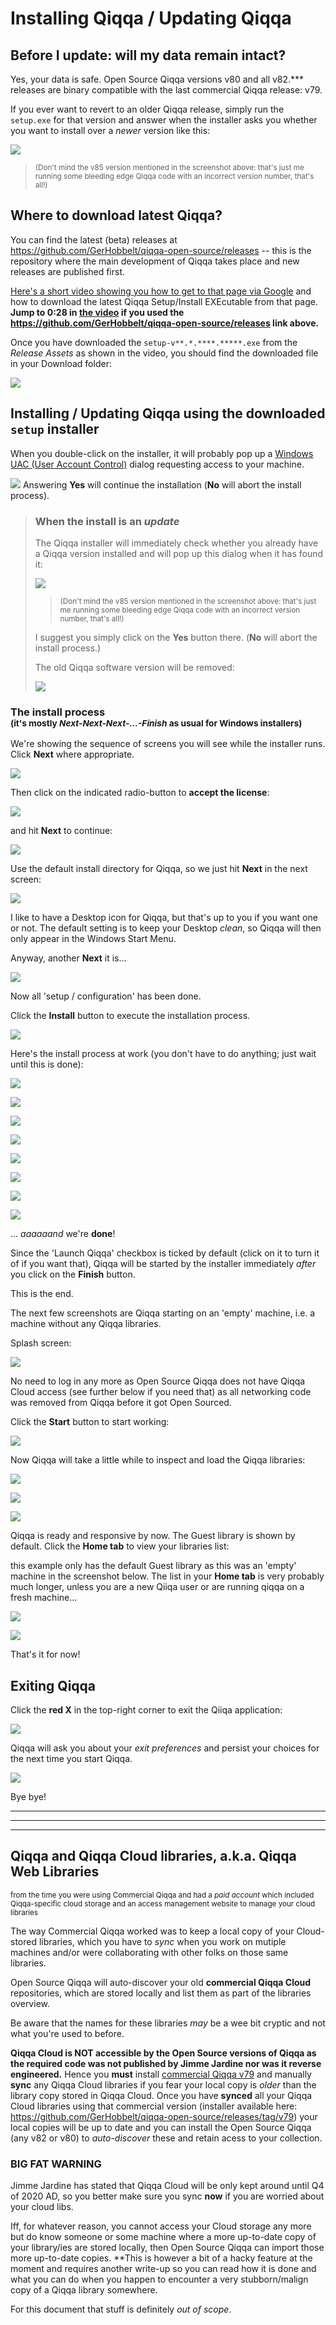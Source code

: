 ﻿# Installing Qiqqa / Updating Qiqqa

## Before I update: will my data remain intact?

Yes, your data is safe. Open Source Qiqqa versions v80 and all v82.*** releases are binary compatible with the last commercial Qiqqa release: v79.

If you ever want to revert to an older Qiqqa release, simply run the `setup.exe` for that version and answer when the installer asks you whether you want to install over a *newer* version like this:

![](../assets/install-qiqqa-sequence-setup-v82.2.png)

> <small>(Don't mind the v85 version mentioned in the screenshot above: that's just me running some bleeding edge Qiqqa code with an incorrect version number, that's all!)</small>




## Where to download latest Qiqqa?

You can find the latest (beta) releases at https://github.com/GerHobbelt/qiqqa-open-source/releases -- this is the repository where the main development of Qiqqa takes place and new releases are published first.

[Here's a short video showing you how to get to that page via Google](https://vimeo.com/449925616) and how to download the latest Qiqqa Setup/Install EXEcutable from that page. 
**Jump to 0:28 in [the video](https://vimeo.com/449925616) if you used the https://github.com/GerHobbelt/qiqqa-open-source/releases link above.**

Once you have downloaded the `setup-v**.*.****.*****.exe` from the *Release Assets* as shown in the video, you should find the downloaded file in your Download folder:

![](../assets/install-qiqqa-sequence-explorer_1A.jpg)


## Installing / Updating Qiqqa using the downloaded `setup` installer

When you double-click on the installer, it will probably pop up a [Windows UAC (User Account Control)](https://docs.microsoft.com/en-us/windows/security/identity-protection/user-account-control/user-account-control-overview) dialog requesting access to your machine.

![](../assets/UAC-access-request-A.jpg)
Answering **Yes** will continue the installation (**No** will abort the install process).

>
> ### When the install is an *update*
>
> The Qiqqa installer will immediately check whether you already have a Qiqqa version installed and will pop up this dialog when it has found it:
>
> ![](../assets/install-qiqqa-sequence-setup-v82.2.png)
>
> > <small>(Don't mind the v85 version mentioned in the screenshot above: that's just me running some bleeding edge Qiqqa code with an incorrect version number, that's all!)</small>
>
> I suggest you simply click on the **Yes** button there. (**No** will abort the install process.)
>
> The old Qiqqa software version will be removed:
>
> ![](../assets/install-qiqqa-sequence-setup-v82.3.png)
>

### The install process<br><small>(it's mostly *Next-Next-Next-...-Finish* as usual for Windows installers)</small>

We're showing the sequence of screens you will see while the installer runs. Click **Next** where appropriate.

![](../assets/install-qiqqa-sequence-setup-v82-7A.jpg)

Then click on the indicated radio-button to **accept the license**:

![](../assets/install-qiqqa-sequence-setup-v82.8.png)

and hit **Next** to continue:

![](../assets/install-qiqqa-sequence-setup-v82-10A.jpg)

Use the default install directory for Qiqqa, so we just hit **Next** in the next screen:

![](../assets/install-qiqqa-sequence-setup-v82-12A.jpg)

I like to have a Desktop icon for Qiqqa, but that's up to you if you want one or not. The default setting is to keep your Desktop *clean*, so Qiqqa will then only appear in the Windows Start Menu.

Anyway, another **Next** it is...

![](../assets/install-qiqqa-sequence-setup-v82-14A.jpg)

Now all 'setup / configuration' has been done.

Click the **Install** button to execute the installation process.

![](../assets/install-qiqqa-sequence-setup-v82-16A.jpg)

Here's the install process at work (you don't have to do anything; just wait until this is done):

![](../assets/install-qiqqa-sequence-setup-v82.17.png)

![](../assets/install-qiqqa-sequence-setup-v82.18.png)

![](../assets/install-qiqqa-sequence-setup-v82.19.png)

![](../assets/install-qiqqa-sequence-setup-v82.20.png)

![](../assets/install-qiqqa-sequence-setup-v82.21.png)

![](../assets/install-qiqqa-sequence-setup-v82.22.png)

![](../assets/install-qiqqa-sequence-setup-v82.24.png)

![](../assets/install-qiqqa-sequence-setup-v82.25.png)

... *aaaaaand* we're **done**!

Since the 'Launch Qiqqa' checkbox is ticked by default (click on it to turn it of if you want that), Qiqqa will be started by the installer immediately *after* you click on the **Finish** button.

This is the end.

The next few screenshots are Qiqqa starting on an 'empty' machine, i.e. a machine without any Qiqqa libraries.

Splash screen:

![](../assets/install-qiqqa-sequence-setup-v82.28.jpg)

No need to log in any more as Open Source Qiqqa does not have Qiqqa Cloud access (see further below if you need that) as all networking code was removed from Qiqqa before it got Open Sourced.

Click the **Start** button to start working:

![](../assets/install-qiqqa-sequence-Qiqqa_30.png)

Now Qiqqa will take a little while to inspect and load the Qiqqa libraries:

![](../assets/install-qiqqa-sequence-Qiqqa_31.png)

![](../assets/install-qiqqa-sequence-Qiqqa_32.png)

![](../assets/install-qiqqa-sequence-Qiqqa_33.png)

Qiqqa is ready and responsive by now. The Guest library is shown by default.
Click the **Home tab** to view your libraries list:

this example only has the default Guest library as this was an 'empty' machine in the screenshot below. The list in your **Home tab** is very probably much longer, unless you are a new Qiiqa user or are running qiqqa on a fresh machine...

![](../assets/install-qiqqa-sequence-Qiqqa_34.png)

![](../assets/install-qiqqa-sequence-Qiqqa_35.png)

That's it for now!

## Exiting Qiqqa

Click the **red X** in the top-right corner to exit the Qiiqa application:

![](../assets/install-qiqqa-sequence-Qiqqa_37.png)

Qiqqa will ask you about your *exit preferences* and persist your choices for the next time you start Qiqqa.

![](../assets/install-qiqqa-sequence-Qiqqa_38.png)

Bye bye!

---
---
---

## Qiqqa and Qiqqa Cloud libraries, a.k.a. Qiqqa Web Libraries <br/>
<small>from the time you were using Commercial Qiqqa and had a *paid account* which included Qiqqa-specific cloud storage and an access management website to manage your cloud libraries</small>

The way Commercial Qiqqa worked was to keep a local copy of your Cloud-stored libraries, which you have to *sync* when you work on mutiple machines and/or were collaborating with other folks on those same libraries.

Open Source Qiqqa will auto-discover your old **commercial Qiqqa Cloud** repositories, which are stored locally and list them as part of the libraries overview. 

Be aware that the names for these libraries *may* be a wee bit cryptic and not what you're used to before. 

**Qiqqa Cloud is NOT accessible by the Open Source versions of Qiqqa as the required code was not published by Jimme Jardine nor was it reverse engineered.**
Hence you **must** install [commercial Qiqqa v79](https://github.com/GerHobbelt/qiqqa-open-source/releases/tag/v79) and manually **sync** any Qiqqa Cloud libraries if you fear your local copy is *older* than the library copy stored in Qiqqa Cloud. Once you have **synced** all your Qiqqa Cloud libraries using that commercial version (installer available here: https://github.com/GerHobbelt/qiqqa-open-source/releases/tag/v79) your local copies will be up to date and you can install the Open Source Qiqqa (any v82 or v80) to *auto-discover* these and retain acess to your collection.

### BIG FAT WARNING

Jimme Jardine has stated that Qiqqa Cloud will be only kept around until Q4 of 2020 AD, so you better make sure you sync **now** if you are worried about your cloud libs.

Iff, for whatever reason, you cannot access your Cloud storage any more but do know someone or some machine where a more up-to-date copy of your library/ies are stored locally, then Open Source Qiqqa can import those more up-to-date copies. **This is however a bit of a hacky feature at the moment and requires another write-up so you can read how it is done and what you can do when you happen to encounter a very stubborn/malign copy of a Qiqqa library somewhere. 

For this document that stuff is definitely *out of scope*.



